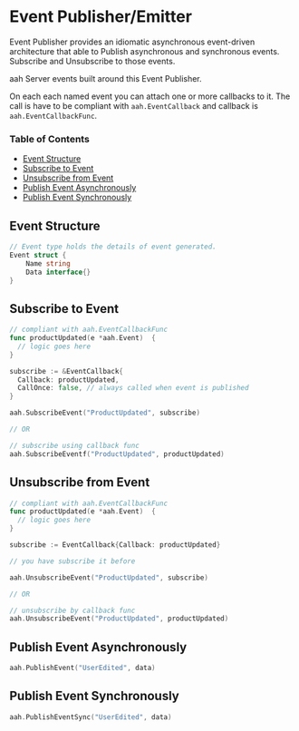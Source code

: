 # Event Publisher/Emitter

Event Publisher provides an idiomatic asynchronous event-driven architecture that able to Publish asynchronous and synchronous events. Subscribe and Unsubscribe to those events.

aah Server events built around this Event Publisher.

On each each named event you can attach one or more callbacks to it. The call is have to be compliant with `aah.EventCallback` and callback is `aah.EventCallbackFunc`.

### Table of Contents

  * [Event Structure](#event-structure)
  * [Subscribe to Event](#subscribe-to-event)
  * [Unsubscribe from Event](#unsubscribe-from-event)
  * [Publish Event Asynchronously](#publish-event-asynchronously)
  * [Publish Event Synchronously](#publish-event-synchronously)


## Event Structure

```go
// Event type holds the details of event generated.
Event struct {
	Name string
	Data interface{}
}
```

## Subscribe to Event
```go
// compliant with aah.EventCallbackFunc
func productUpdated(e *aah.Event)  {
  // logic goes here
}

subscribe := &EventCallback{
  Callback: productUpdated,
  CallOnce: false, // always called when event is published
}

aah.SubscribeEvent("ProductUpdated", subscribe)

// OR

// subscribe using callback func
aah.SubscribeEventf("ProductUpdated", productUpdated)
```

## Unsubscribe from Event
```go
// compliant with aah.EventCallbackFunc
func productUpdated(e *aah.Event)  {
  // logic goes here
}

subscribe := EventCallback{Callback: productUpdated}

// you have subscribe it before

aah.UnsubscribeEvent("ProductUpdated", subscribe)

// OR

// unsubscribe by callback func
aah.UnsubscribeEvent("ProductUpdated", productUpdated)
```

## Publish Event Asynchronously
```go
aah.PublishEvent("UserEdited", data)
```

## Publish Event Synchronously
```go
aah.PublishEventSync("UserEdited", data)
```
